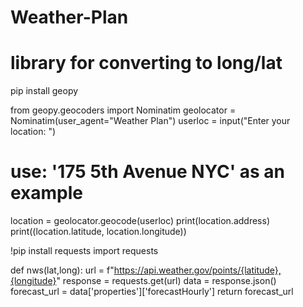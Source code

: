 # Weather-Plan

# library for converting to long/lat
pip install geopy

from geopy.geocoders import Nominatim
geolocator = Nominatim(user_agent="Weather Plan")
userloc = input("Enter your location: ") 
# use: '175 5th Avenue NYC' as an example

location = geolocator.geocode(userloc)
print(location.address)
print((location.latitude, location.longitude))

!pip install requests
import requests

def nws(lat,long):
  url = f"https://api.weather.gov/points/{latitude},{longitude}"
  response = requests.get(url)
  data = response.json()
  forecast_url = data['properties']['forecastHourly']
  return forecast_url
